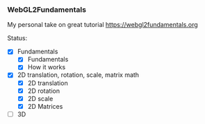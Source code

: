 ### WebGL2Fundamentals
My personal take on great tutorial https://webgl2fundamentals.org

Status:

- [x] Fundamentals
  - [x] Fundamentals
  - [x] How it works

- [x] 2D translation, rotation, scale, matrix math
  - [x] 2D translation
  - [x] 2D rotation
  - [x] 2D scale
  - [x] 2D Matrices

- [ ] 3D
